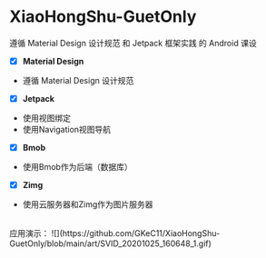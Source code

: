 # XiaoHongShu-GuetOnly
遵循 Material Design 设计规范 和 Jetpack 框架实践 的 Android 课设

* [x] **Material Design**
*  遵循 Material Design 设计规范
* [x] **Jetpack**
* 使用视图绑定
* 使用Navigation视图导航
* [x] **Bmob**
* 使用Bmob作为后端（数据库）
* [x] **Zimg**
* 使用云服务器和Zimg作为图片服务器
<br>
应用演示：
![](https://github.com/GKeC11/XiaoHongShu-GuetOnly/blob/main/art/SVID_20201025_160648_1.gif)

